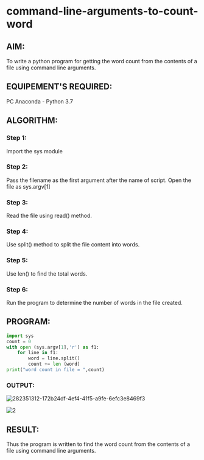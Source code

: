 # command-line-arguments-to-count-word
## AIM:
To write a python program for getting the word count from the contents of a file using command line arguments.
## EQUIPEMENT'S REQUIRED: 
PC
Anaconda - Python 3.7
## ALGORITHM: 
### Step 1:
Import the sys module

### Step 2:
Pass the filename as the first argument after the name of script. Open the file as sys.argv[1]

### Step 3:
Read the file using read() method.

### Step 4:
Use split() method to split the file content into words.

### Step 5:
Use len() to find the total words.

### Step 6:
Run the program to determine the number of words in the file created.
## PROGRAM:
```python
import sys
count = 0
with open (sys.argv[1],'r') as f1:
    for line in f1:
        word = line.split()
        count += len (word)
print("word count in file = ",count)
```
### OUTPUT:

![282351312-172b24df-4ef4-41f5-a9fe-6efc3e8469f3](https://github.com/S-ARVIND01/command-line-arguments-to-count-word/assets/118707337/c4f9144b-43c0-410d-92eb-5f3b88550ff8)

![2](https://github.com/S-ARVIND01/command-line-arguments-to-count-word/assets/118707337/181b892b-099d-4e03-9d43-270f0efa4ffe)

## RESULT:
Thus the program is written to find the word count from the contents of a file using command line arguments.
